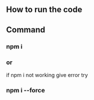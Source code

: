 ## How to run the code

 ## Command
 ###  npm i 
 ### or 
 if npm i not working give error try 
 ### npm i --force 